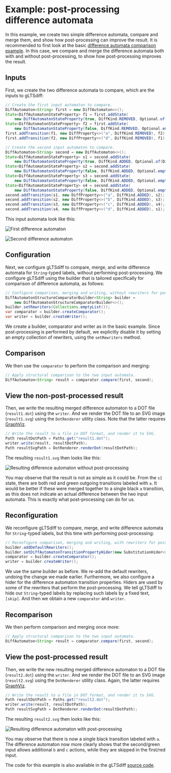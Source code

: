 # Example: post-processing difference automata

In this example, we create two simple difference automata, compare and merge them, and show how post-processing can improve the result.
It is recommended to first look at the basic [difference automata comparison example](example-compare-two-diff-automata.md).
In this case, we compare and merge the difference automata both with and without post-processing, to show how post-processing improves the result.

## Inputs

First, we create the two difference automata to compare, which are the inputs to gLTSdiff:

```java
// Create the first input automaton to compare.
DiffAutomaton<String> first = new DiffAutomaton<>();
State<DiffAutomatonStateProperty> f1 = first.addState(
    new DiffAutomatonStateProperty(true, DiffKind.REMOVED, Optional.of(DiffKind.REMOVED)));
State<DiffAutomatonStateProperty> f2 = first.addState(
    new DiffAutomatonStateProperty(false, DiffKind.REMOVED, Optional.empty()));
first.addTransition(f1, new DiffProperty<>("a", DiffKind.REMOVED), f2);
first.addTransition(f2, new DiffProperty<>("d", DiffKind.REMOVED), f1);

// Create the second input automaton to compare.
DiffAutomaton<String> second = new DiffAutomaton<>();
State<DiffAutomatonStateProperty> s1 = second.addState(
    new DiffAutomatonStateProperty(true, DiffKind.ADDED, Optional.of(DiffKind.ADDED)));
State<DiffAutomatonStateProperty> s2 = second.addState(
    new DiffAutomatonStateProperty(false, DiffKind.ADDED, Optional.empty()));
State<DiffAutomatonStateProperty> s3 = second.addState(
    new DiffAutomatonStateProperty(false, DiffKind.ADDED, Optional.empty()));
State<DiffAutomatonStateProperty> s4 = second.addState(
    new DiffAutomatonStateProperty(false, DiffKind.ADDED, Optional.empty()));
second.addTransition(s1, new DiffProperty<>("a", DiffKind.ADDED), s2);
second.addTransition(s2, new DiffProperty<>("b", DiffKind.ADDED), s3);
second.addTransition(s3, new DiffProperty<>("c", DiffKind.ADDED), s4);
second.addTransition(s4, new DiffProperty<>("d", DiffKind.ADDED), s1);
```

This input automata look like this:

![First difference automaton](../examples/PostProcessing/input1.svg)

![Second difference automaton](../examples/PostProcessing/input2.svg)

## Configuration

Next, we configure gLTSdiff to compare, merge, and write difference automata for `String`-typed labels, without performing post-processing.
We configure gLTSdiff using the builder that is tailored specifically for comparison of difference automata, as follows:

```java
// Configure comparison, merging and writing, without rewriters for post-processing.
DiffAutomatonStructureComparatorBuilder<String> builder =
    new DiffAutomatonStructureComparatorBuilder<>();
builder.setRewriters(Collections.emptyList());
var comparator = builder.createComparator();
var writer = builder.createWriter();
```

We create a builder, comparator and writer as in the basic example.
Since post-processing is performed by default, we explicitly disable it by setting an empty collection of rewriters, using the `setRewriters` method.

## Comparison

We then use the `comparator` to perform the comparison and merging:

```java
// Apply structural comparison to the two input automata.
DiffAutomaton<String> result = comparator.compare(first, second);
```

## View the non-post-processed result

Then, we write the resulting merged difference automaton to a DOT file (`result1.dot`) using the `writer`.
And we render the DOT file to an SVG image (`result1.svg`) using the `DotRenderer` utility class.
Note that the latter requires [GraphViz](dependency-graphviz.md).

```java
// Write the result to a file in DOT format, and render it to SVG.
Path resultDotPath = Paths.get("result1.dot");
writer.write(result, resultDotPath);
Path resultSvgPath = DotRenderer.renderDot(resultDotPath);
```

The resulting `result1.svg` then looks like this:

![Resulting difference automaton without post-processing](../examples/PostProcessing/result1.svg)

You may observe that the result is not as simple as it could be.
From the `s1` state, there are both red and green outgoing transitions labeled with `a`.
It would be better if these were merged together to a single black `a` transition, as this does not indicate an actual difference between the two input automata.
This is exactly what post-processing can do for us.

## Reconfiguration

We reconfigure gLTSdiff to compare, merge, and write difference automata for `String`-typed labels, but this time with performing post-processing:

```java
// Reconfigure comparison, merging and writing, with rewriters for post-processing.
builder.addDefaultRewriters();
builder.setDiffAutomatonTransitionPropertyHider(new SubstitutionHider<>("[skip]"));
comparator = builder.createComparator();
writer = builder.createWriter();
```

We use the same builder as before.
We re-add the default rewriters, undoing the change we made earlier.
Furthermore, we also configure a hider for the difference automaton transition properties.
Hiders are used by some of the rewriters that perform the post-processing.
We tell gLTSdiff to hide our `String`-typed labels by replacing such labels by a fixed text, `[skip]`.
And then we obtain a new `comparator` and `writer`.

## Recomparison

We then perform comparison and merging once more:

```java
// Apply structural comparison to the two input automata.
DiffAutomaton<String> result = comparator.compare(first, second);
```

## View the post-processed result

Then, we write the new resulting merged difference automaton to a DOT file (`result2.dot`) using the `writer`.
And we render the DOT file to an SVG image (`result2.svg`) using the `DotRenderer` utility class.
Again, the latter requires [GraphViz](dependency-graphviz.md).

```java
// Write the result to a file in DOT format, and render it to SVG.
Path resultDotPath = Paths.get("result2.dot");
writer.write(result, resultDotPath);
Path resultSvgPath = DotRenderer.renderDot(resultDotPath);
```

The resulting `result2.svg` then looks like this:

![Resulting difference automaton with post-processing](../examples/PostProcessing/result2.svg)

You may observe that there is now a single black transition labeled with `a`.
The difference automaton now more clearly shows that the second/green input allows additional `b` and `c` actions, while they are skipped in the first/red input.

The code for this example is also available in the gLTSdiff [source code](../src/main/java/com/github/tno/gltsdiff/examples/PostProcessingExample.java).
